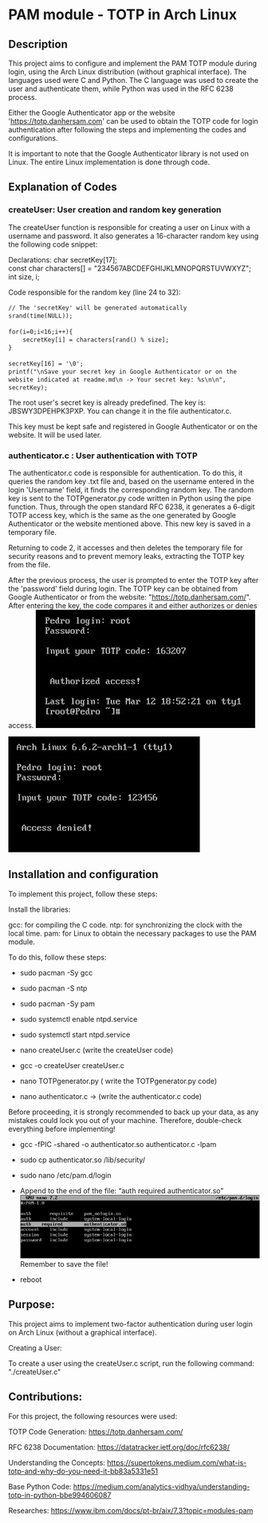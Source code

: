 
 
# PAM module - TOTP in Arch Linux


## Description
 
This project aims to configure and implement the PAM TOTP module during login, using the Arch Linux distribution (without graphical interface). The languages used were C and Python. The C language was used to create the user and authenticate them, while Python was used in the RFC 6238 process.

Either the Google Authenticator app or the website 'https://totp.danhersam.com' can be used to obtain the TOTP code for login authentication after following the steps and implementing the codes and configurations.

It is important to note that the Google Authenticator library is not used on Linux. The entire Linux implementation is done through code.
	

## Explanation of Codes

### createUser: User creation and random key generation

The createUser function is responsible for creating a user on Linux with a username and password. It also generates a 16-character random key using the following code snippet:

Declarations:
char secretKey[17];    
const char characters[] = "234567ABCDEFGHIJKLMNOPQRSTUVWXYZ";    
int size, i;

Code responsible for the random key (line 24 to 32):

    // The 'secretKey' will be generated automatically
    srand(time(NULL));

    for(i=0;i<16;i++){
        secretKey[i] = characters[rand() % size];
    }

    secretKey[16] = '\0';
    printf("\nSave your secret key in Google Authenticator or on the website indicated at readme.md\n -> Your secret key: %s\n\n", secretKey);

The root user's secret key is already predefined. The key is: JBSWY3DPEHPK3PXP. You can change it in the file authenticator.c.

This key must be kept safe and registered in Google Authenticator or on the website. It will be used later.

### authenticator.c : User authentication with TOTP

The authenticator.c code is responsible for authentication. To do this, it queries the random key .txt file and, based on the username entered in the login 'Username' field, it finds the corresponding random key. The random key is sent to the TOTPgenerator.py code written in Python using the pipe function. Thus, through the open standard RFC 6238, it generates a 6-digit TOTP access key, which is the same as the one generated by Google Authenticator or the website mentioned above. This new key is saved in a temporary file.

Returning to code 2, it accesses and then deletes the temporary file for security reasons and to prevent memory leaks, extracting the TOTP key from the file.

After the previous process, the user is prompted to enter the TOTP key after the 'password' field during login. The TOTP key can be obtained from Google Authenticator or from the website: "https://totp.danhersam.com/". After entering the key, the code compares it and either authorizes or denies access.
![authorizesAccess](Images/authorizedAccess.jpg)

![accessDenied](Images/accessDenied.jpg)

## Installation and configuration
To implement this project, follow these steps:

Install the libraries:

gcc: for compiling the C code.
ntp: for synchronizing the clock with the local time.
pam: for Linux to obtain the necessary packages to use the PAM module.

To do this, follow these steps:

* sudo pacman -Sy gcc 

* sudo pacman -S ntp

* sudo pacman -Sy pam

* sudo systemctl enable ntpd.service

* sudo systemctl start ntpd.service

* nano createUser.c (write the createUser code)

* gcc -o createUser createUser.c

* nano TOTPgenerator.py ( write the  TOTPgenerator.py code)

* nano authenticator.c -> (write the authenticator.c code)

Before proceeding, it is strongly recommended to back up your data, as any mistakes could lock you out of your machine. Therefore, double-check everything before implementing!

* gcc -fPIC -shared -o authenticator.so authenticator.c -lpam

* sudo cp authenticator.so /lib/security/

* sudo nano /etc/pam.d/login

* Append to the end of the file:
 “auth 	required 	authenticator.so”  
![etc/pam.d/login](Images/pam.dLogin.jpg)
Remember to save the file!

* reboot

## Purpose:

This project aims to implement two-factor authentication during user login on Arch Linux (without a graphical interface).

Creating a User:

To create a user using the createUser.c script, run the following command:  "./createUser.c"


## Contributions:
For this project, the following resources were used:

TOTP Code Generation: https://totp.danhersam.com/

RFC 6238 Documentation: https://datatracker.ietf.org/doc/rfc6238/

Understanding the Concepts: https://supertokens.medium.com/what-is-totp-and-why-do-you-need-it-bb83a5331e51

Base Python Code: https://medium.com/analytics-vidhya/understanding-totp-in-python-bbe994606087

Researches: https://www.ibm.com/docs/pt-br/aix/7.3?topic=modules-pam
